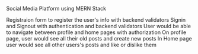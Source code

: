 Social Media Platform using MERN Stack

Registraion form to register the user's info with backend validators
Signin and Signout with authentication and backend validators
User would be able to navigate between profile and home pages with authorization
On profile page, user would see all their old posts and create new posts
In Home page user would see all other users's posts and like or dislike them
